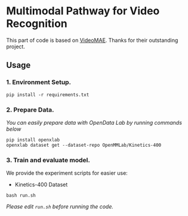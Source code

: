 # Multimodal Pathway for Video Recognition

This part of code is based on [VideoMAE](https://github.com/OpenGVLab/VideoMAEv2). Thanks for their outstanding project.
## Usage

### 1. Environment Setup.

```
pip install -r requirements.txt
```

###  2. Prepare Data. 
*You can easily prepare data with OpenData Lab by running commands below*
```
pip install openxlab
openxlab dataset get --dataset-repo OpenMMLab/Kinetics-400
```

### 3. Train and evaluate model. 
We provide the experiment scripts for easier use:

* Kinetics-400 Dataset
```
bash run.sh
```
*Please edit `run.sh` before running the code.*
